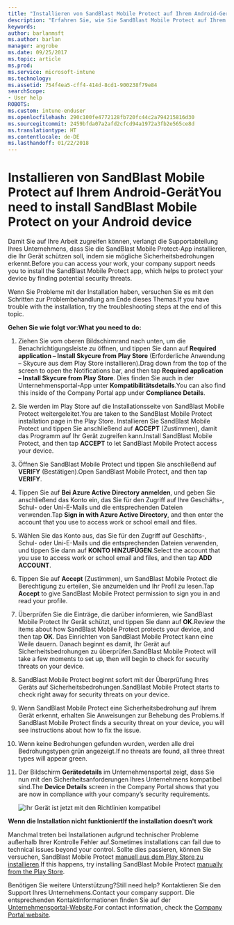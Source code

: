 ```yaml
---
title: "Installieren von SandBlast Mobile Protect auf Ihrem Android-Gerät | Microsoft-Dokumentation"
description: "Erfahren Sie, wie Sie SandBlast Mobile Protect auf Ihrem Android-Gerät installieren."
keywords: 
author: barlanmsft
ms.author: barlan
manager: angrobe
ms.date: 09/25/2017
ms.topic: article
ms.prod: 
ms.service: microsoft-intune
ms.technology: 
ms.assetid: 754f4ea5-cff4-414d-8cd1-900238f79e84
searchScope:
- User help
ROBOTS: 
ms.custom: intune-enduser
ms.openlocfilehash: 290c100fe4772128fb720fc44c2a794215816d30
ms.sourcegitcommit: 2459bfda07a2afd2cfcd94a1972a3fb2e565ce8d
ms.translationtype: HT
ms.contentlocale: de-DE
ms.lasthandoff: 01/22/2018
---
```

# <a name="you-need-to-install-sandblast-mobile-protect-on-your-android-device"></a><span data-ttu-id="4643c-103">Installieren von SandBlast Mobile Protect auf Ihrem Android-Gerät</span><span class="sxs-lookup"><span data-stu-id="4643c-103">You need to install SandBlast Mobile Protect on your Android device</span></span>

<span data-ttu-id="4643c-104">Damit Sie auf Ihre Arbeit zugreifen können, verlangt die Supportabteilung Ihres Unternehmens, dass Sie die SandBlast Mobile Protect-App installieren, die Ihr Gerät schützen soll, indem sie mögliche Sicherheitsbedrohungen erkennt.</span><span class="sxs-lookup"><span data-stu-id="4643c-104">Before you can access your work, your company support needs you to install the SandBlast Mobile Protect app, which helps to protect your device by finding potential security threats.</span></span>

<span data-ttu-id="4643c-105">Wenn Sie Probleme mit der Installation haben, versuchen Sie es mit den Schritten zur Problembehandlung am Ende dieses Themas.</span><span class="sxs-lookup"><span data-stu-id="4643c-105">If you have trouble with the installation, try the troubleshooting steps at the end of this topic.</span></span>

<span data-ttu-id="4643c-106">**Gehen Sie wie folgt vor:**</span><span class="sxs-lookup"><span data-stu-id="4643c-106">**What you need to do:**</span></span>

1. <span data-ttu-id="4643c-107">Ziehen Sie vom oberen Bildschirmrand nach unten, um die Benachrichtigungsleiste zu öffnen, und tippen Sie dann auf **Required application – Install Skycure from Play Store** (Erforderliche Anwendung – Skycure aus dem Play Store installieren).</span><span class="sxs-lookup"><span data-stu-id="4643c-107">Drag down from the top of the screen to open the Notifications bar, and then tap **Required application – Install Skycure from Play Store**.</span></span> <span data-ttu-id="4643c-108">Dies finden Sie auch in der Unternehmensportal-App unter __Kompatibilitätsdetails__.</span><span class="sxs-lookup"><span data-stu-id="4643c-108">You can also find this inside of the Company Portal app under __Compliance Details__.</span></span>

2. <span data-ttu-id="4643c-109">Sie werden im Play Store auf die Installationsseite von SandBlast Mobile Protect weitergeleitet.</span><span class="sxs-lookup"><span data-stu-id="4643c-109">You are taken to the SandBlast Mobile Protect installation page in the Play Store.</span></span> <span data-ttu-id="4643c-110">Installieren Sie SandBlast Mobile Protect und tippen Sie anschließend auf **ACCEPT** (Zustimmen), damit das Programm auf Ihr Gerät zugreifen kann.</span><span class="sxs-lookup"><span data-stu-id="4643c-110">Install SandBlast Mobile Protect, and then tap **ACCEPT** to let SandBlast Mobile Protect access your device.</span></span>

3. <span data-ttu-id="4643c-111">Öffnen Sie SandBlast Mobile Protect und tippen Sie anschließend auf **VERIFY** (Bestätigen).</span><span class="sxs-lookup"><span data-stu-id="4643c-111">Open SandBlast Mobile Protect, and then tap **VERIFY**.</span></span>

4. <span data-ttu-id="4643c-112">Tippen Sie auf **Bei Azure Active Directory anmelden**, und geben Sie anschließend das Konto ein, das Sie für den Zugriff auf Ihre Geschäfts-, Schul- oder Uni-E-Mails und die entsprechenden Dateien verwenden.</span><span class="sxs-lookup"><span data-stu-id="4643c-112">Tap **Sign in with Azure Active Directory**, and then enter the account that you use to access work or school email and files.</span></span>

5. <span data-ttu-id="4643c-113">Wählen Sie das Konto aus, das Sie für den Zugriff auf Geschäfts-, Schul- oder Uni-E-Mails und die entsprechenden Dateien verwenden, und tippen Sie dann auf **KONTO HINZUFÜGEN**.</span><span class="sxs-lookup"><span data-stu-id="4643c-113">Select the account that you use to access work or school email and files, and then tap **ADD ACCOUNT**.</span></span>

6. <span data-ttu-id="4643c-114">Tippen Sie auf **Accept** (Zustimmen), um SandBlast Mobile Protect die Berechtigung zu erteilen, Sie anzumelden und Ihr Profil zu lesen.</span><span class="sxs-lookup"><span data-stu-id="4643c-114">Tap **Accept** to give SandBlast Mobile Protect permission to sign you in and read your profile.</span></span>

7. <span data-ttu-id="4643c-115">Überprüfen Sie die Einträge, die darüber informieren, wie SandBlast Mobile Protect Ihr Gerät schützt, und tippen Sie dann auf **OK**.</span><span class="sxs-lookup"><span data-stu-id="4643c-115">Review the items about how SandBlast Mobile Protect protects your device, and then tap **OK**.</span></span> <span data-ttu-id="4643c-116">Das Einrichten von SandBlast Mobile Protect kann eine Weile dauern. Danach beginnt es damit, Ihr Gerät auf Sicherheitsbedrohungen zu überprüfen.</span><span class="sxs-lookup"><span data-stu-id="4643c-116">SandBlast Mobile Protect will take a few moments to set up, then will begin to check for security threats on your device.</span></span>

8. <span data-ttu-id="4643c-117">SandBlast Mobile Protect beginnt sofort mit der Überprüfung Ihres Geräts auf Sicherheitsbedrohungen.</span><span class="sxs-lookup"><span data-stu-id="4643c-117">SandBlast Mobile Protect starts to check right away for security threats on your device.</span></span>

9.  <span data-ttu-id="4643c-118">Wenn SandBlast Mobile Protect eine Sicherheitsbedrohung auf Ihrem Gerät erkennt, erhalten Sie Anweisungen zur Behebung des Problems.</span><span class="sxs-lookup"><span data-stu-id="4643c-118">If SandBlast Mobile Protect finds a security threat on your device, you will see instructions about how to fix the issue.</span></span>

10.  <span data-ttu-id="4643c-119">Wenn keine Bedrohungen gefunden wurden, werden alle drei Bedrohungstypen grün angezeigt.</span><span class="sxs-lookup"><span data-stu-id="4643c-119">If no threats are found, all three threat types will appear green.</span></span>

11. <span data-ttu-id="4643c-120">Der Bildschirm **Gerätedetails** im Unternehmensportal zeigt, dass Sie nun mit den Sicherheitsanforderungen Ihres Unternehmens kompatibel sind.</span><span class="sxs-lookup"><span data-stu-id="4643c-120">The **Device Details** screen in the Company Portal shows that you are now in compliance with your company’s security requirements.</span></span>

    ![Ihr Gerät ist jetzt mit den Richtlinien kompatibel](./media/mtd-device-now-compliant-android.png)

<span data-ttu-id="4643c-122">**Wenn die Installation nicht funktioniert**</span><span class="sxs-lookup"><span data-stu-id="4643c-122">**If the installation doesn't work**</span></span>

<span data-ttu-id="4643c-123">Manchmal treten bei Installationen aufgrund technischer Probleme außerhalb Ihrer Kontrolle Fehler auf.</span><span class="sxs-lookup"><span data-stu-id="4643c-123">Sometimes installations can fail due to technical issues beyond your control.</span></span> <span data-ttu-id="4643c-124">Sollte dies passieren, können Sie versuchen, SandBlast Mobile Protect [manuell aus dem Play Store zu installieren](https://play.google.com/store/apps/details?id=com.lacoon.security.fox).</span><span class="sxs-lookup"><span data-stu-id="4643c-124">If this happens, try installing SandBlast Mobile Protect [manually from the Play Store](https://play.google.com/store/apps/details?id=com.lacoon.security.fox).</span></span>

<span data-ttu-id="4643c-125">Benötigen Sie weitere Unterstützung?</span><span class="sxs-lookup"><span data-stu-id="4643c-125">Still need help?</span></span> <span data-ttu-id="4643c-126">Kontaktieren Sie den Support Ihres Unternehmens.</span><span class="sxs-lookup"><span data-stu-id="4643c-126">Contact your company support.</span></span> <span data-ttu-id="4643c-127">Die entsprechenden Kontaktinformationen finden Sie auf der [Unternehmensportal-Website](https://portal.manage.microsoft.com#HelpDeskDialog).</span><span class="sxs-lookup"><span data-stu-id="4643c-127">For contact information, check the [Company Portal website](https://portal.manage.microsoft.com#HelpDeskDialog).</span></span>
